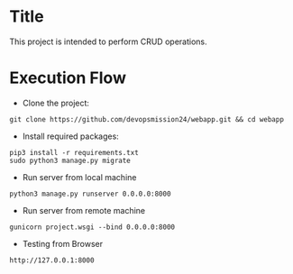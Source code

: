 # Title
This project is intended to perform CRUD operations.

# Execution Flow
* Clone the project:
```
git clone https://github.com/devopsmission24/webapp.git && cd webapp
```
* Install required packages:
```
pip3 install -r requirements.txt
sudo python3 manage.py migrate
```
* Run server from local machine
```
python3 manage.py runserver 0.0.0.0:8000
```
* Run server from remote machine
```
gunicorn project.wsgi --bind 0.0.0.0:8000
```
* Testing from Browser
```
http://127.0.0.1:8000
```
